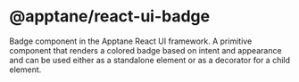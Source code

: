 # @apptane/react-ui-badge

Badge component in the Apptane React UI framework. A primitive component that renders a colored badge based on intent and appearance
and can be used either as a standalone element or as a decorator for a child element.
